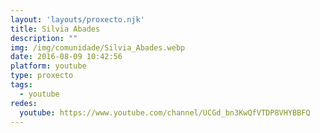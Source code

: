 ```yaml
---
layout: 'layouts/proxecto.njk'
title: Silvia Abades
description: ""
img: /img/comunidade/Silvia_Abades.webp
date: 2016-08-09 10:42:56
platform: youtube
type: proxecto
tags:
  - youtube
redes:
  youtube: https://www.youtube.com/channel/UCGd_bn3KwQfVTDP8VHYBBFQ
---
```

